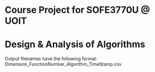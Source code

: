 # Course Project for SOFE3770U @ UOIT
# Design & Analysis of Algorithms

Output filenames have the following format:
Dimension_FunctionNumber_Algorithm_TimeStamp.csv
